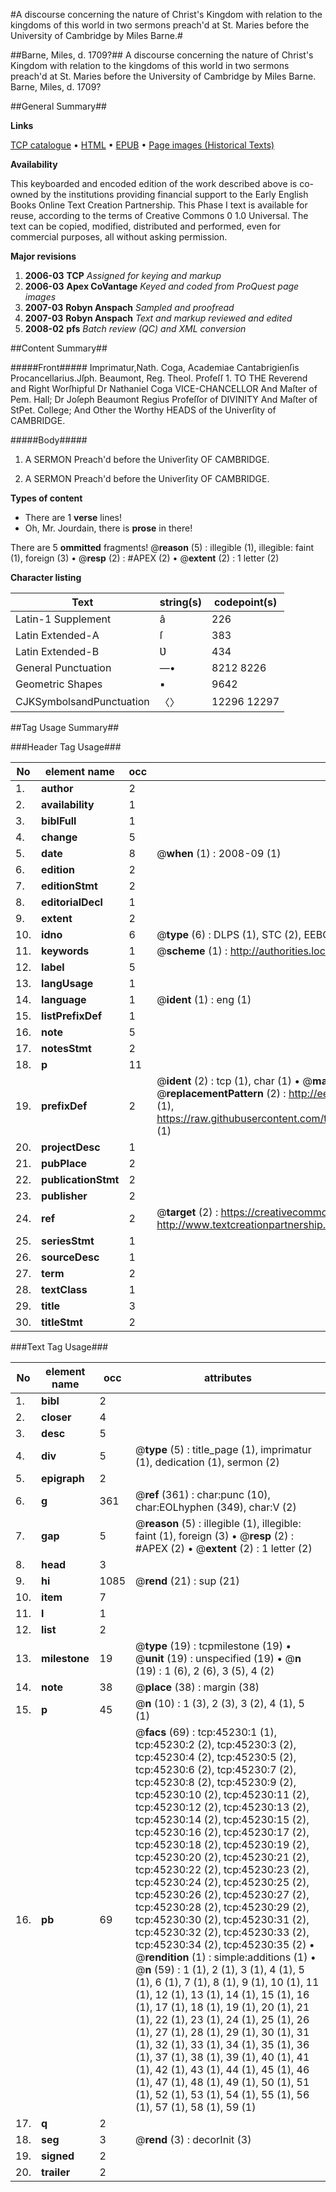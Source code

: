 #A discourse concerning the nature of Christ's Kingdom with relation to the kingdoms of this world in two sermons preach'd at St. Maries before the University of Cambridge by Miles Barne.#

##Barne, Miles, d. 1709?##
A discourse concerning the nature of Christ's Kingdom with relation to the kingdoms of this world in two sermons preach'd at St. Maries before the University of Cambridge by Miles Barne.
Barne, Miles, d. 1709?

##General Summary##

**Links**

[TCP catalogue](http://www.ota.ox.ac.uk/tcp/)  • 
[HTML](http://tei.it.ox.ac.uk/tcp/Texts-HTML/free/A30/A30994.html)  • 
[EPUB](http://tei.it.ox.ac.uk/tcp/Texts-EPUB/free/A30/A30994.epub) • 
[Page images (Historical Texts)](https://data.historicaltexts.jisc.ac.uk/view?pubId=eebo-10547372e&pageId=eebo-10547372e-45230-1)

**Availability**

This keyboarded and encoded edition of the
	       work described above is co-owned by the institutions
	       providing financial support to the Early English Books
	       Online Text Creation Partnership. This Phase I text is
	       available for reuse, according to the terms of Creative
	       Commons 0 1.0 Universal. The text can be copied,
	       modified, distributed and performed, even for
	       commercial purposes, all without asking permission.

**Major revisions**

1. __2006-03__ __TCP__ *Assigned for keying and markup*
1. __2006-03__ __Apex CoVantage__ *Keyed and coded from ProQuest page images*
1. __2007-03__ __Robyn Anspach__ *Sampled and proofread*
1. __2007-03__ __Robyn Anspach__ *Text and markup reviewed and edited*
1. __2008-02__ __pfs__ *Batch review (QC) and XML conversion*

##Content Summary##

#####Front#####
Imprimatur,Nath. Coga, Academiae Cantabrigienſis Procancellarius.Jſph. Beaumont, Reg. Theol. Profeſſ
1. 
TO THE Reverend and Right Worſhipful Dr Nathaniel Coga VICE-CHANCELLOR And Maſter of Pem. Hall; Dr Joſeph Beaumont Regius Profeſſor of DIVINITY And Maſter of StPet. College; And Other the Worthy HEADS of the Univerſity of CAMBRIDGE.

#####Body#####

1. A SERMON Preach'd before the Univerſity OF CAMBRIDGE.

1. A SERMON Preach'd before the Univerſity OF CAMBRIDGE.

**Types of content**

  * There are 1 **verse** lines!
  * Oh, Mr. Jourdain, there is **prose** in there!

There are 5 **ommitted** fragments! 
 @__reason__ (5) : illegible (1), illegible: faint (1), foreign (3)  •  @__resp__ (2) : #APEX (2)  •  @__extent__ (2) : 1 letter (2)

**Character listing**


|Text|string(s)|codepoint(s)|
|---|---|---|
|Latin-1 Supplement|â|226|
|Latin Extended-A|ſ|383|
|Latin Extended-B|Ʋ|434|
|General Punctuation|—•|8212 8226|
|Geometric Shapes|▪|9642|
|CJKSymbolsandPunctuation|〈〉|12296 12297|

##Tag Usage Summary##

###Header Tag Usage###

|No|element name|occ|attributes|
|---|---|---|---|
|1.|__author__|2||
|2.|__availability__|1||
|3.|__biblFull__|1||
|4.|__change__|5||
|5.|__date__|8| @__when__ (1) : 2008-09 (1)|
|6.|__edition__|2||
|7.|__editionStmt__|2||
|8.|__editorialDecl__|1||
|9.|__extent__|2||
|10.|__idno__|6| @__type__ (6) : DLPS (1), STC (2), EEBO-CITATION (1), OCLC (1), VID (1)|
|11.|__keywords__|1| @__scheme__ (1) : http://authorities.loc.gov/ (1)|
|12.|__label__|5||
|13.|__langUsage__|1||
|14.|__language__|1| @__ident__ (1) : eng (1)|
|15.|__listPrefixDef__|1||
|16.|__note__|5||
|17.|__notesStmt__|2||
|18.|__p__|11||
|19.|__prefixDef__|2| @__ident__ (2) : tcp (1), char (1)  •  @__matchPattern__ (2) : ([0-9\-]+):([0-9IVX]+) (1), (.+) (1)  •  @__replacementPattern__ (2) : http://eebo.chadwyck.com/downloadtiff?vid=$1&page=$2 (1), https://raw.githubusercontent.com/textcreationpartnership/Texts/master/tcpchars.xml#$1 (1)|
|20.|__projectDesc__|1||
|21.|__pubPlace__|2||
|22.|__publicationStmt__|2||
|23.|__publisher__|2||
|24.|__ref__|2| @__target__ (2) : https://creativecommons.org/publicdomain/zero/1.0/ (1), http://www.textcreationpartnership.org/docs/. (1)|
|25.|__seriesStmt__|1||
|26.|__sourceDesc__|1||
|27.|__term__|2||
|28.|__textClass__|1||
|29.|__title__|3||
|30.|__titleStmt__|2||


###Text Tag Usage###

|No|element name|occ|attributes|
|---|---|---|---|
|1.|__bibl__|2||
|2.|__closer__|4||
|3.|__desc__|5||
|4.|__div__|5| @__type__ (5) : title_page (1), imprimatur (1), dedication (1), sermon (2)|
|5.|__epigraph__|2||
|6.|__g__|361| @__ref__ (361) : char:punc (10), char:EOLhyphen (349), char:V (2)|
|7.|__gap__|5| @__reason__ (5) : illegible (1), illegible: faint (1), foreign (3)  •  @__resp__ (2) : #APEX (2)  •  @__extent__ (2) : 1 letter (2)|
|8.|__head__|3||
|9.|__hi__|1085| @__rend__ (21) : sup (21)|
|10.|__item__|7||
|11.|__l__|1||
|12.|__list__|2||
|13.|__milestone__|19| @__type__ (19) : tcpmilestone (19)  •  @__unit__ (19) : unspecified (19)  •  @__n__ (19) : 1 (6), 2 (6), 3 (5), 4 (2)|
|14.|__note__|38| @__place__ (38) : margin (38)|
|15.|__p__|45| @__n__ (10) : 1 (3), 2 (3), 3 (2), 4 (1), 5 (1)|
|16.|__pb__|69| @__facs__ (69) : tcp:45230:1 (1), tcp:45230:2 (2), tcp:45230:3 (2), tcp:45230:4 (2), tcp:45230:5 (2), tcp:45230:6 (2), tcp:45230:7 (2), tcp:45230:8 (2), tcp:45230:9 (2), tcp:45230:10 (2), tcp:45230:11 (2), tcp:45230:12 (2), tcp:45230:13 (2), tcp:45230:14 (2), tcp:45230:15 (2), tcp:45230:16 (2), tcp:45230:17 (2), tcp:45230:18 (2), tcp:45230:19 (2), tcp:45230:20 (2), tcp:45230:21 (2), tcp:45230:22 (2), tcp:45230:23 (2), tcp:45230:24 (2), tcp:45230:25 (2), tcp:45230:26 (2), tcp:45230:27 (2), tcp:45230:28 (2), tcp:45230:29 (2), tcp:45230:30 (2), tcp:45230:31 (2), tcp:45230:32 (2), tcp:45230:33 (2), tcp:45230:34 (2), tcp:45230:35 (2)  •  @__rendition__ (1) : simple:additions (1)  •  @__n__ (59) : 1 (1), 2 (1), 3 (1), 4 (1), 5 (1), 6 (1), 7 (1), 8 (1), 9 (1), 10 (1), 11 (1), 12 (1), 13 (1), 14 (1), 15 (1), 16 (1), 17 (1), 18 (1), 19 (1), 20 (1), 21 (1), 22 (1), 23 (1), 24 (1), 25 (1), 26 (1), 27 (1), 28 (1), 29 (1), 30 (1), 31 (1), 32 (1), 33 (1), 34 (1), 35 (1), 36 (1), 37 (1), 38 (1), 39 (1), 40 (1), 41 (1), 42 (1), 43 (1), 44 (1), 45 (1), 46 (1), 47 (1), 48 (1), 49 (1), 50 (1), 51 (1), 52 (1), 53 (1), 54 (1), 55 (1), 56 (1), 57 (1), 58 (1), 59 (1)|
|17.|__q__|2||
|18.|__seg__|3| @__rend__ (3) : decorInit (3)|
|19.|__signed__|2||
|20.|__trailer__|2||
